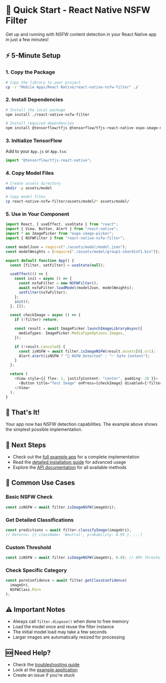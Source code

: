 # 🚀 Quick Start - React Native NSFW Filter

Get up and running with NSFW content detection in your React Native app in just a few minutes!

## ⚡ 5-Minute Setup

### 1. Copy the Package

```bash
# Copy the library to your project
cp -r "Mobile Apps/React Native/react-native-nsfw-filter" ./
```

### 2. Install Dependencies

```bash
# Install the local package
npm install ./react-native-nsfw-filter

# Install required dependencies
npm install @tensorflow/tfjs @tensorflow/tfjs-react-native expo-image-manipulator base-64 jpeg-js
```

### 3. Initialize TensorFlow

Add to your `App.js` or `App.tsx`:

```javascript
import "@tensorflow/tfjs-react-native";
```

### 4. Copy Model Files

```bash
# Create assets directory
mkdir -p assets/model

# Copy model files
cp react-native-nsfw-filter/assets/model/* assets/model/
```

### 5. Use in Your Component

```typescript
import React, { useEffect, useState } from "react";
import { View, Button, Alert } from "react-native";
import * as ImagePicker from "expo-image-picker";
import { NSFWFilter } from "react-native-nsfw-filter";

const modelJson = require("./assets/model/model.json");
const modelWeights = [require("./assets/model/group1-shard1of1.bin")];

export default function App() {
  const [filter, setFilter] = useState(null);

  useEffect(() => {
    const init = async () => {
      const nsfwFilter = new NSFWFilter();
      await nsfwFilter.loadModel(modelJson, modelWeights);
      setFilter(nsfwFilter);
    };
    init();
  }, []);

  const checkImage = async () => {
    if (!filter) return;

    const result = await ImagePicker.launchImageLibraryAsync({
      mediaTypes: ImagePicker.MediaTypeOptions.Images,
    });

    if (!result.canceled) {
      const isNSFW = await filter.isImageNSFW(result.assets[0].uri);
      Alert.alert(isNSFW ? "🚫 NSFW Detected" : "✅ Safe Content");
    }
  };

  return (
    <View style={{ flex: 1, justifyContent: "center", padding: 20 }}>
      <Button title="Test Image" onPress={checkImage} disabled={!filter} />
    </View>
  );
}
```

## 🎯 That's It!

Your app now has NSFW detection capabilities. The example above shows the simplest possible implementation.

## 📖 Next Steps

- Check out the [full example app](Example%20Application/) for a complete implementation
- Read the [detailed installation guide](INSTALLATION.md) for advanced usage
- Explore the [API documentation](react-native-nsfw-filter/README.md) for all available methods

## 🔧 Common Use Cases

### Basic NSFW Check

```typescript
const isNSFW = await filter.isImageNSFW(imageUri);
```

### Get Detailed Classifications

```typescript
const predictions = await filter.classifyImage(imageUri);
// Returns: [{ className: 'Neutral', probability: 0.95 }, ...]
```

### Custom Threshold

```typescript
const isNSFW = await filter.isImageNSFW(imageUri, 0.8); // 80% threshold
```

### Check Specific Category

```typescript
const pornConfidence = await filter.getClassConfidence(
  imageUri,
  NSFWClass.Porn
);
```

## ⚠️ Important Notes

- Always call `filter.dispose()` when done to free memory
- Load the model once and reuse the filter instance
- The initial model load may take a few seconds
- Larger images are automatically resized for processing

## 🆘 Need Help?

- Check the [troubleshooting guide](INSTALLATION.md#troubleshooting)
- Look at the [example application](Example%20Application/)
- Create an issue if you're stuck
